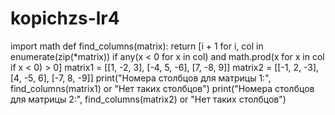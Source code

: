 # kopichzs-lr4
import math
def find_columns(matrix):
return [i + 1 for i, col in enumerate(zip(*matrix)) 
if any(x < 0 for x in col) and math.prod(x for x in col if x < 0) > 0]
matrix1 = [[1, -2, 3], [-4, 5, -6], [7, -8, 9]]
matrix2 = [[-1, 2, -3], [4, -5, 6], [-7, 8, -9]]
print("Номера столбцов для матрицы 1:", find_columns(matrix1) or "Нет таких столбцов")
print("Номера столбцов для матрицы 2:", find_columns(matrix2) or "Нет таких столбцов")

